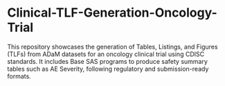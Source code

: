 # Clinical-TLF-Generation-Oncology-Trial
This repository showcases the generation of Tables, Listings, and Figures (TLFs) from ADaM datasets for an oncology clinical trial using CDISC standards. It includes Base SAS programs to produce safety summary tables such as AE Severity, following regulatory and submission-ready formats.
